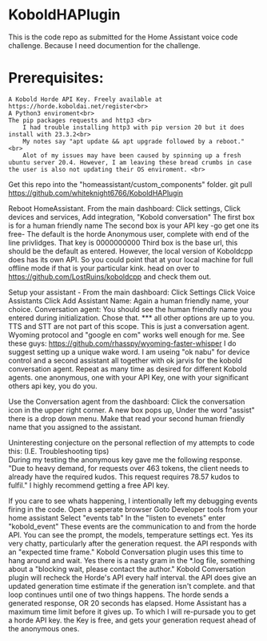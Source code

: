 # KoboldHAPlugin
This is the code repo as submitted for the Home Assistant voice code challenge. Because I need documention for the challenge. 

# Prerequisites:
    A Kobold Horde API Key. Freely available at https://horde.koboldai.net/register<br>
    A Python3 enviroment<br>
    The pip packages requests and http3 <br>
        I had trouble installing http3 with pip version 20 but it does install with 23.3.2<br>
        My notes say "apt update && apt upgrade followed by a reboot." <br>
        Alot of my issues may have been caused by spinning up a fresh ubuntu server 20.4. However, I am leaving these bread crumbs in case the user is also not updating their OS enviroment. <br>
        

Get this repo into the "homeassistant/custom_components" folder. 
  git pull https://github.com/whiteknight6766/KoboldHAPlugin

Reboot HomeAssistant. 
From the main dashboard:
  Click settings, 
  Click devices and services,
  Add integration, "Kobold conversation"
      The first box is for a human friendly name
      The second box is your API key -go get one its free- 
          The default is the horde Anonymous user, complete with end of the line privlidges. That key is 0000000000
      Third box is the base url, this should be the default as entered. However, the local version of Koboldcpp does has its own API. So you could point that at your local machine for full offline mode if that is your particular kink. head on over to https://github.com/LostRuins/koboldcpp and check them out.

Setup your assistant - From the main dashboard:
  Click Settings
  Click Voice Assistants
  Click Add Assistant
      Name: Again a human friendly name, your choice. 
      Conversation agent: You should see the human friendly name you entered during initialization. Chose that. 
      *** all other options are up to you. TTS and STT are not part of this scope. This is just a conversation agent. Wyoming protocol and "google en com" works well enough for me. See these guys: https://github.com/rhasspy/wyoming-faster-whisper
      I do suggest setting up a unique wake word. I am useing "ok nabu" for device control and a second assistant all together with ok jarvis for the kobold conversation agent.
  Repeat as many time as desired for different Kobold agents. one anonymous, one with your API Key, one with your significant others api key, you do you. 

Use the Conversation agent from the dashboard:
Click the conversation icon in the upper right corner. 
A new box pops up, Under the word "assist" there is a drop down menu. 
  Make that read your second human friendly name that you assigned to the assistant. 
    
Uninteresting conjecture on the personal reflection of my attempts to code this: (I.E. Troubleshooting tips)   
During my testing the anonymous key gave me the following response. 
    "Due to heavy demand, for requests over 463 tokens, the client needs to already have the required kudos. This request requires 78.57 kudos to fulfil."
    I highly recommend getting a free API key. 

If you care to see whats happening, I intentionally left my debugging events firing in the code. 
    Open a seperate browser
    Goto Developer tools from your home assistant
    Select "events tab"
    In the "listen to evenets" enter "kobold_event" 
      These events are the communication to and from the horde API. You can see the prompt, the models, temperature settings ect. 
      Yes its very chatty, particularly after the generation request.
        the API responds with an "expected time frame." Kobold Conversation plugin uses this time to hang around and wait. Yes there is a nasty gram in the *.log file, something about a "blocking wait, please contact the author." Kobold Conversation plugin will recheck the Horde's API every half interval. the API does give an updated generation time estimate if the generation isn't complete. and that loop continues until one of two things happens. The horde sends a generated response, OR 20 seconds has elapsed. Home Assistant has a maximum time limit before it gives up. To which I will re-pursade you to get a horde API key. the Key is free, and gets your generation request ahead of the anonymous ones. 
